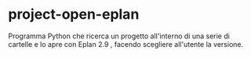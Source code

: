 # project-open-eplan
Programma Python che ricerca un progetto all'interno di una serie di cartelle e lo apre con Eplan 2.9 , facendo scegliere all'utente la versione.
